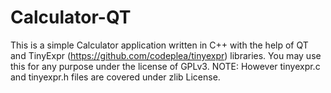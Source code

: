 # Calculator-QT

This is a simple Calculator application written in C++ with the help of QT and TinyExpr (https://github.com/codeplea/tinyexpr) libraries.
You may use this for any purpose under the license of GPLv3.
NOTE: However tinyexpr.c and tinyexpr.h files are covered under zlib License.
